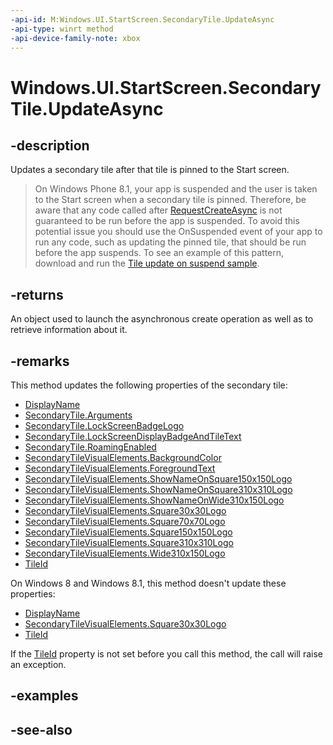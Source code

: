 ```yaml
---
-api-id: M:Windows.UI.StartScreen.SecondaryTile.UpdateAsync
-api-type: winrt method
-api-device-family-note: xbox
---
```


<!-- Method syntax
public Windows.Foundation.IAsyncOperation<bool> UpdateAsync()
-->

# Windows.UI.StartScreen.SecondaryTile.UpdateAsync

## -description
Updates a secondary tile after that tile is pinned to the Start screen.

> On Windows Phone 8.1, your app is suspended and the user is taken to the Start screen when a secondary tile is pinned. Therefore, be aware that any code called after [RequestCreateAsync](secondarytile_requestcreateasync_1444672734.md) is not guaranteed to be run before the app is suspended. To avoid this potential issue you should use the OnSuspended event of your app to run any code, such as updating the pinned tile, that should be run before the app suspends. To see an example of this pattern, download and run the [Tile update on suspend sample](https://github.com/microsoftarchive/msdn-code-gallery-microsoft/tree/master/Official%20Windows%20Platform%20Sample/Windows%20Phone%208.1%20samples/%5BC%23%5D-Windows%20Phone%208.1%20samples/Updating%20a%20pinned%20secondary%20tile%20on%20Suspend/C%23).

## -returns
An object used to launch the asynchronous create operation as well as to retrieve information about it.

## -remarks
This method updates the following properties of the secondary tile:


+ [DisplayName](secondarytile_displayname.md)
+ [SecondaryTile.Arguments](secondarytile_arguments.md)
+ [SecondaryTile.LockScreenBadgeLogo](secondarytile_lockscreenbadgelogo.md)
+ [SecondaryTile.LockScreenDisplayBadgeAndTileText](secondarytile_lockscreendisplaybadgeandtiletext.md)
+ [SecondaryTile.RoamingEnabled](secondarytile_roamingenabled.md)
+ [SecondaryTileVisualElements.BackgroundColor](secondarytilevisualelements_backgroundcolor.md)
+ [SecondaryTileVisualElements.ForegroundText](secondarytilevisualelements_foregroundtext.md)
+ [SecondaryTileVisualElements.ShowNameOnSquare150x150Logo](secondarytilevisualelements_shownameonsquare150x150logo.md)
+ [SecondaryTileVisualElements.ShowNameOnSquare310x310Logo](secondarytilevisualelements_shownameonsquare310x310logo.md)
+ [SecondaryTileVisualElements.ShowNameOnWide310x150Logo](secondarytilevisualelements_shownameonwide310x150logo.md)
+ [SecondaryTileVisualElements.Square30x30Logo](secondarytilevisualelements_square30x30logo.md)
+ [SecondaryTileVisualElements.Square70x70Logo](secondarytilevisualelements_square70x70logo.md)
+ [SecondaryTileVisualElements.Square150x150Logo](secondarytilevisualelements_square150x150logo.md)
+ [SecondaryTileVisualElements.Square310x310Logo](secondarytilevisualelements_square310x310logo.md)
+ [SecondaryTileVisualElements.Wide310x150Logo](secondarytilevisualelements_wide310x150logo.md)
+ [TileId](secondarytile_tileid.md)


On Windows 8 and Windows 8.1, this method doesn't update these properties:


+ [DisplayName](secondarytile_displayname.md)
+ [SecondaryTileVisualElements.Square30x30Logo](secondarytilevisualelements_square30x30logo.md)
+ [TileId](secondarytile_tileid.md)


If the [TileId](secondarytile_tileid.md) property is not set before you call this method, the call will raise an exception.

## -examples

## -see-also
